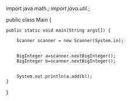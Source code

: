 import java.math.*;
import java.util.*;

public class Main {
	
	public static void main(String args[]) {
		
		Scanner scanner = new Scanner(System.in);
		
		
		BigInteger a=scanner.nextBigInteger();
		BigInteger b=scanner.nextBigInteger();

		
		System.out.println(a.add(b));
	}
	
}
